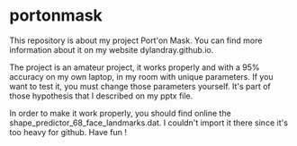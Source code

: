 # portonmask

This repository is about my project Port'on Mask. You can find more information about it on my website dylandray.github.io.

The project is an amateur project, it works properly and with a 95% accuracy on my own laptop, in my room with unique parameters.
If you want to test it, you must change those parameters yourself. It's part of those hypothesis that I described on my pptx file.

In order to make it work properly, you should find online the shape_predictor_68_face_landmarks.dat. I couldn't import it there since it's too heavy for github.
Have fun !
